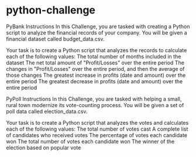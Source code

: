 # python-challenge

PyBank Instructions
In this Challenge, you are tasked with creating a Python script to analyze the financial records of your company. You will be given a financial dataset called budget_data.csv.

Your task is to create a Python script that analyzes the records to calculate each of the following values:
  The total number of months included in the dataset
  The net total amount of "Profit/Losses" over the entire period
  The changes in "Profit/Losses" over the entire period, and then the average of those changes
  The greatest increase in profits (date and amount) over the entire period
  The greatest decrease in profits (date and amount) over the entire period
  
PyPoll Instructions
In this Challenge, you are tasked with helping a small, rural town modernize its vote-counting process. You will be given a set of poll data called election_data.csv.

Your task is to create a Python script that analyzes the votes and calculates each of the following values:
  The total number of votes cast
  A complete list of candidates who received votes
  The percentage of votes each candidate won
  The total number of votes each candidate won
  The winner of the election based on popular vote
